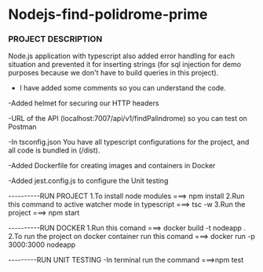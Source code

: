 # Nodejs-find-polidrome-prime

### PROJECT DESCRIPTION<br>
Node.js application with typescript also added error handling for each situation and prevented it for inserting strings (for sql injection for demo purposes because we don't have to build queries in this project).

- I have added some comments so you can understand the code.

-Added helmet for securing our HTTP headers

-URL of the API (localhost:7007/api/v1/findPalindrome) so you can test on Postman

-In tsconfig.json You have all typescript configurations for the project, and all code is bundled in (/dist).

-Added Dockerfile for creating images and containers in Docker

-Added jest.config.js to configure the Unit testing

----------RUN PROJECT
1.To install node modules ===> npm install
2.Run this command to active watcher mode in typescript ===> tsc -w
3.Run the project ===> npm start

----------RUN DOCKER
1.Run this comand ===> docker build -t nodeapp .
2.To run the project on docker container run this comand ===> docker run -p 3000:3000 nodeapp

---------RUN UNIT TESTING
-In terminal run the command ===>npm test
